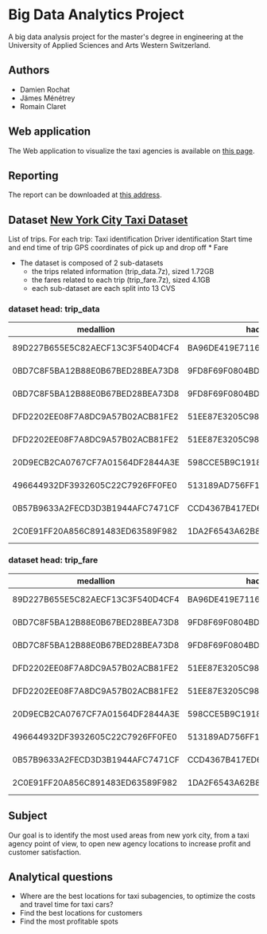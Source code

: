 # Big Data Analytics Project
A big data analysis project for the master's degree in engineering at the University of Applied Sciences and Arts Western Switzerland.

## Authors
- Damien Rochat
- Jämes Ménétrey
- Romain Claret

## Web application

The Web application to visualize the taxi agencies is available on [this page](https://zenlulz.github.io/hesso-bigdata-analytics/).

## Reporting

The report can be downloaded at [this address](https://zenlulz.github.io/hesso-bigdata-analytics/report/taxi-report.pdf).

## Dataset [New York City Taxi Dataset](http://www.andresmh.com/nyctaxitrips/)
List of trips. For each trip: Taxi identification Driver identification Start time and end time of trip GPS coordinates of pick up and drop off * Fare
- The dataset is composed of 2 sub-datasets
  - the trips related information (trip_data.7z), sized 1.72GB
  - the fares related to each trip (trip_fare.7z), sized 4.1GB
  - each sub-dataset are each split into 13 CVS 

### dataset head: trip_data
| medallion                        | hack_license                     | vendor_id | rate_code | store_and_fwd_flag | pickup_datetime     | dropoff_datetime    | passenger_count | trip_time_in_secs | trip_distance | pickup_longitude | pickup_latitude | dropoff_longitude | dropoff_latitude | 
|----------------------------------|----------------------------------|-----------|-----------|--------------------|---------------------|---------------------|-----------------|-------------------|---------------|------------------|-----------------|-------------------|------------------| 
| 89D227B655E5C82AECF13C3F540D4CF4 | BA96DE419E711691B9445D6A6307C170 | CMT       | 1         | N                  | 2013-01-01 15:11:48 | 2013-01-01 15:18:10 | 4               | 382               | 1.00          | -73.978165       | 40.757977       | -73.989838        | 40.751171        | 
| 0BD7C8F5BA12B88E0B67BED28BEA73D8 | 9FD8F69F0804BDB5549F40E9DA1BE472 | CMT       | 1         | N                  | 2013-01-06 00:18:35 | 2013-01-06 00:22:54 | 1               | 259               | 1.50          | -74.006683       | 40.731781       | -73.994499        | 40.75066         | 
| 0BD7C8F5BA12B88E0B67BED28BEA73D8 | 9FD8F69F0804BDB5549F40E9DA1BE472 | CMT       | 1         | N                  | 2013-01-05 18:49:41 | 2013-01-05 18:54:23 | 1               | 282               | 1.10          | -74.004707       | 40.73777        | -74.009834        | 40.726002        | 
| DFD2202EE08F7A8DC9A57B02ACB81FE2 | 51EE87E3205C985EF8431D850C786310 | CMT       | 1         | N                  | 2013-01-07 23:54:15 | 2013-01-07 23:58:20 | 2               | 244               | .70           | -73.974602       | 40.759945       | -73.984734        | 40.759388        | 
| DFD2202EE08F7A8DC9A57B02ACB81FE2 | 51EE87E3205C985EF8431D850C786310 | CMT       | 1         | N                  | 2013-01-07 23:25:03 | 2013-01-07 23:34:24 | 1               | 560               | 2.10          | -73.97625        | 40.748528       | -74.002586        | 40.747868        | 
| 20D9ECB2CA0767CF7A01564DF2844A3E | 598CCE5B9C1918568DEE71F43CF26CD2 | CMT       | 1         | N                  | 2013-01-07 15:27:48 | 2013-01-07 15:38:37 | 1               | 648               | 1.70          | -73.966743       | 40.764252       | -73.983322        | 40.743763        | 
| 496644932DF3932605C22C7926FF0FE0 | 513189AD756FF14FE670D10B92FAF04C | CMT       | 1         | N                  | 2013-01-08 11:01:15 | 2013-01-08 11:08:14 | 1               | 418               | .80           | -73.995804       | 40.743977       | -74.007416        | 40.744343        | 
| 0B57B9633A2FECD3D3B1944AFC7471CF | CCD4367B417ED6634D986F573A552A62 | CMT       | 1         | N                  | 2013-01-07 12:39:18 | 2013-01-07 13:10:56 | 3               | 1898              | 10.70         | -73.989937       | 40.756775       | -73.86525         | 40.77063         | 
| 2C0E91FF20A856C891483ED63589F982 | 1DA2F6543A62B8ED934771661A9D2FA0 | CMT       | 1         | N                  | 2013-01-07 18:15:47 | 2013-01-07 18:20:47 | 1               | 299               | .80           | -73.980072       | 40.743137       | -73.982712        | 40.735336        | 


### dataset head: trip_fare
| medallion                        |  hack_license                    |  vendor_id |  pickup_datetime    |  payment_type |  fare_amount |  surcharge |  mta_tax |  tip_amount |  tolls_amount |  total_amount | 
|----------------------------------|----------------------------------|------------|---------------------|---------------|--------------|------------|----------|-------------|---------------|---------------| 
| 89D227B655E5C82AECF13C3F540D4CF4 | BA96DE419E711691B9445D6A6307C170 | CMT        | 2013-01-01 15:11:48 | CSH           | 6.5          | 0          | 0.5      | 0           | 0             | 7             | 
| 0BD7C8F5BA12B88E0B67BED28BEA73D8 | 9FD8F69F0804BDB5549F40E9DA1BE472 | CMT        | 2013-01-06 00:18:35 | CSH           | 6            | 0.5        | 0.5      | 0           | 0             | 7             | 
| 0BD7C8F5BA12B88E0B67BED28BEA73D8 | 9FD8F69F0804BDB5549F40E9DA1BE472 | CMT        | 2013-01-05 18:49:41 | CSH           | 5.5          | 1          | 0.5      | 0           | 0             | 7             | 
| DFD2202EE08F7A8DC9A57B02ACB81FE2 | 51EE87E3205C985EF8431D850C786310 | CMT        | 2013-01-07 23:54:15 | CSH           | 5            | 0.5        | 0.5      | 0           | 0             | 6             | 
| DFD2202EE08F7A8DC9A57B02ACB81FE2 | 51EE87E3205C985EF8431D850C786310 | CMT        | 2013-01-07 23:25:03 | CSH           | 9.5          | 0.5        | 0.5      | 0           | 0             | 10.5          | 
| 20D9ECB2CA0767CF7A01564DF2844A3E | 598CCE5B9C1918568DEE71F43CF26CD2 | CMT        | 2013-01-07 15:27:48 | CSH           | 9.5          | 0          | 0.5      | 0           | 0             | 10            | 
| 496644932DF3932605C22C7926FF0FE0 | 513189AD756FF14FE670D10B92FAF04C | CMT        | 2013-01-08 11:01:15 | CSH           | 6            | 0          | 0.5      | 0           | 0             | 6.5           | 
| 0B57B9633A2FECD3D3B1944AFC7471CF | CCD4367B417ED6634D986F573A552A62 | CMT        | 2013-01-07 12:39:18 | CSH           | 34           | 0          | 0.5      | 0           | 4.8           | 39.3          | 
| 2C0E91FF20A856C891483ED63589F982 | 1DA2F6543A62B8ED934771661A9D2FA0 | CMT        | 2013-01-07 18:15:47 | CSH           | 5.5          | 1          | 0.5      | 0           | 0             | 7             | 


## Subject
Our goal is to identify the most used areas from new york city, from a taxi agency point of view, to open new agency locations to increase profit and customer satisfaction.

## Analytical questions
- Where are the best locations for taxi subagencies, to optimize the costs and travel time for taxi cars?
- Find the best locations for customers
- Find the most profitable spots 

